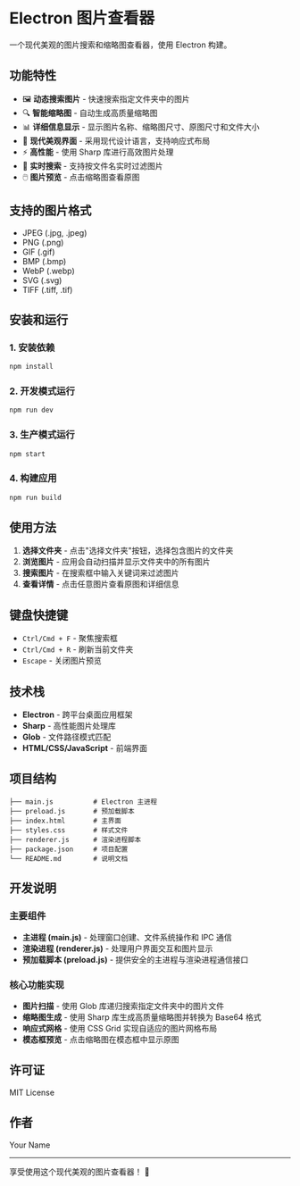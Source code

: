 # Electron 图片查看器

一个现代美观的图片搜索和缩略图查看器，使用 Electron 构建。

## 功能特性

- 🖼️ **动态搜索图片** - 快速搜索指定文件夹中的图片
- 🔍 **智能缩略图** - 自动生成高质量缩略图
- 📊 **详细信息显示** - 显示图片名称、缩略图尺寸、原图尺寸和文件大小
- 🎨 **现代美观界面** - 采用现代设计语言，支持响应式布局
- ⚡ **高性能** - 使用 Sharp 库进行高效图片处理
- 🔄 **实时搜索** - 支持按文件名实时过滤图片
- 🖱️ **图片预览** - 点击缩略图查看原图

## 支持的图片格式

- JPEG (.jpg, .jpeg)
- PNG (.png)
- GIF (.gif)
- BMP (.bmp)
- WebP (.webp)
- SVG (.svg)
- TIFF (.tiff, .tif)

## 安装和运行

### 1. 安装依赖

```bash
npm install
```

### 2. 开发模式运行

```bash
npm run dev
```

### 3. 生产模式运行

```bash
npm start
```

### 4. 构建应用

```bash
npm run build
```

## 使用方法

1. **选择文件夹** - 点击"选择文件夹"按钮，选择包含图片的文件夹
2. **浏览图片** - 应用会自动扫描并显示文件夹中的所有图片
3. **搜索图片** - 在搜索框中输入关键词来过滤图片
4. **查看详情** - 点击任意图片查看原图和详细信息

## 键盘快捷键

- `Ctrl/Cmd + F` - 聚焦搜索框
- `Ctrl/Cmd + R` - 刷新当前文件夹
- `Escape` - 关闭图片预览

## 技术栈

- **Electron** - 跨平台桌面应用框架
- **Sharp** - 高性能图片处理库
- **Glob** - 文件路径模式匹配
- **HTML/CSS/JavaScript** - 前端界面

## 项目结构

```
├── main.js          # Electron 主进程
├── preload.js       # 预加载脚本
├── index.html       # 主界面
├── styles.css       # 样式文件
├── renderer.js      # 渲染进程脚本
├── package.json     # 项目配置
└── README.md        # 说明文档
```

## 开发说明

### 主要组件

- **主进程 (main.js)** - 处理窗口创建、文件系统操作和 IPC 通信
- **渲染进程 (renderer.js)** - 处理用户界面交互和图片显示
- **预加载脚本 (preload.js)** - 提供安全的主进程与渲染进程通信接口

### 核心功能实现

- **图片扫描** - 使用 Glob 库递归搜索指定文件夹中的图片文件
- **缩略图生成** - 使用 Sharp 库生成高质量缩略图并转换为 Base64 格式
- **响应式网格** - 使用 CSS Grid 实现自适应的图片网格布局
- **模态框预览** - 点击缩略图在模态框中显示原图

## 许可证

MIT License

## 作者

Your Name

---

享受使用这个现代美观的图片查看器！ 🎉
